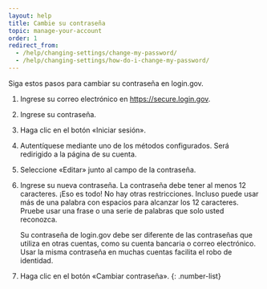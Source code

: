 ```yaml
---
layout: help
title: Cambie su contraseña
topic: manage-your-account
order: 1
redirect_from:
  - /help/changing-settings/change-my-password/
  - /help/changing-settings/how-do-i-change-my-password/
---
```


Siga estos pasos para cambiar su contraseña en login.gov.

1. Ingrese su correo electrónico en https://secure.login.gov.
1. Ingrese su contraseña.
1. Haga clic en el botón «Iniciar sesión».
1. Autentíquese mediante uno de los métodos configurados. Será redirigido a la página de su cuenta.
1. Seleccione «Editar» junto al campo de la contraseña.
1. Ingrese su nueva contraseña.
   La contraseña debe tener al menos 12 caracteres. ¡Eso es todo! No hay otras restricciones. Incluso puede usar más de una palabra con espacios para alcanzar los 12 caracteres. Pruebe usar una frase o una serie de palabras que solo usted reconozca.

   Su contraseña de login.gov debe ser diferente de las contraseñas que utiliza en otras cuentas, como su cuenta bancaria o correo electrónico. Usar la misma contraseña en muchas cuentas facilita el robo de identidad.

1. Haga clic en el botón «Cambiar contraseña».
{: .number-list}
